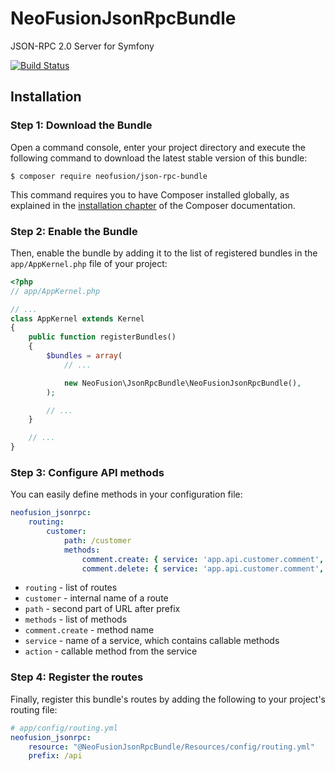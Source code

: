 # NeoFusionJsonRpcBundle

JSON-RPC 2.0 Server for Symfony

[![Build Status](https://travis-ci.org/NeoFusion/JsonRpcBundle.svg?branch=master)](https://travis-ci.org/NeoFusion/JsonRpcBundle)

## Installation

### Step 1: Download the Bundle

Open a command console, enter your project directory and execute the
following command to download the latest stable version of this bundle:

```console
$ composer require neofusion/json-rpc-bundle
```

This command requires you to have Composer installed globally, as explained
in the [installation chapter](https://getcomposer.org/doc/00-intro.md)
of the Composer documentation.

### Step 2: Enable the Bundle

Then, enable the bundle by adding it to the list of registered bundles
in the `app/AppKernel.php` file of your project:

```php
<?php
// app/AppKernel.php

// ...
class AppKernel extends Kernel
{
    public function registerBundles()
    {
        $bundles = array(
            // ...

            new NeoFusion\JsonRpcBundle\NeoFusionJsonRpcBundle(),
        );

        // ...
    }

    // ...
}
```

### Step 3: Configure API methods

You can easily define methods in your configuration file:

```yaml
neofusion_jsonrpc:
    routing:
        customer:
            path: /customer
            methods:
                comment.create: { service: 'app.api.customer.comment', action: 'create' }
                comment.delete: { service: 'app.api.customer.comment', action: 'delete' }
```

* `routing` - list of routes
* `customer` - internal name of a route
* `path` - second part of URL after prefix
* `methods` - list of methods
* `comment.create` - method name
* `service` - name of a service, which contains callable methods
* `action` - callable method from the service

### Step 4: Register the routes

Finally, register this bundle's routes by adding the following to your project's routing file:

```yaml
# app/config/routing.yml
neofusion_jsonrpc:
    resource: "@NeoFusionJsonRpcBundle/Resources/config/routing.yml"
    prefix: /api
```
